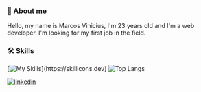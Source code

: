 ### 🚀 About me

Hello, my name is Marcos Vinicius, I'm 23 years old and I'm a web developer. I'm looking for my first job in the field.

### 🛠 Skills

[![My Skills](https://skillicons.dev/icons?i=vscode,vite,sqlite,sass,react,npm,nodejs,notion,js,html,github,git,figma,express,css,)](https://skillicons.dev)
![Top Langs](https://github-readme-stats.vercel.app/api/top-langs/?username=mviniciussb&layout=compact&theme=dark)


[![linkedin](https://img.shields.io/badge/linkedin-0A66C2?style=for-the-badge&logo=linkedin&logoColor=white)](https://www.linkedin.com/in/mviniciussb/ )
